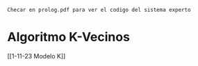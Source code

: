 	Checar en prolog.pdf para ver el codigo del sistema experto
	


# Algoritmo K-Vecinos
[[1-11-23 Modelo K]]
